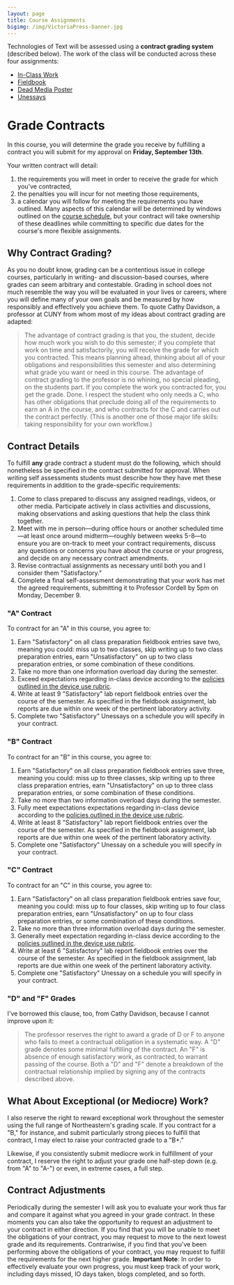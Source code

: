 ```yaml
---
layout: page
title: Course Assignments
bigimg: /img/VictoriaPress-banner.jpg
---
```


Technologies of Text will be assessed using a **contract grading system** (described below). The work of the class will be conducted across these four assignments:

+ [In-Class Work](/assignments/in-class)
+ [Fieldbook](/assignments/fieldbook)
+ [Dead Media Poster](/assignments/dead-media)
+ [Unessays](/assignments/unessay)

# Grade Contracts

In this course, you will determine the grade you receive by fulfilling a contract you will submit for my approval on **Friday, September 13th**. 

Your written contract will detail: 

1. the requirements you will meet in order to receive the grade for which you've contracted, 
2. the penalties you will incur for not meeting those requirements,
3. a calendar you will follow for meeting the requirements you have outlined. Many aspects of this calendar will be determined by windows outlined on the [course schedule](/schedule/), but your contract will take ownership of these deadlines while committing to specific due dates for the course's more flexible assignments. 

## Why Contract Grading?

As you no doubt know, grading can be a contentious issue in college courses, particularly in writing- and discussion-based courses, where grades can seem arbitrary and contestable. Grading in school does not much resemble the way you will be evaluated in your lives or careers, where you will define many of your own goals and be measured by how responsibly and effectively you achieve them. To quote Cathy Davidson, a professor at CUNY from whom most of my ideas about contract grading are adapted:

> The advantage of contract grading is that you, the student, decide how much work you wish to do this semester; if you complete that work on time and satisfactorily, you will receive the grade for which you contracted. This means planning ahead, thinking about all of your obligations and responsibilities this semester and also determining what grade you want or need in this course. The advantage of contract grading to the professor is no whining, no special pleading, on the students part. If you complete the work you contracted for, you get the grade. Done. I respect the student who only needs a C, who has other obligations that preclude doing all of the requirements to earn an A in the course, and who contracts for the C and carries out the contract perfectly. (This is another one of those major life skills: taking responsibility for your own workflow.)

## Contract Details

To fulfill **any** grade contract a student must do the following, which should nonetheless be specified in the contract submitted for approval. When writing self assessments students must describe how they have met these requirements in addition to the grade-specific requirements:

1. Come to class prepared to discuss any assigned readings, videos, or other media. Participate actively in class activities and discussions, making observations and asking questions that help the class think together. 
2. Meet with me in person—during office hours or another scheduled time—at least once around midterm—roughly between weeks 5-8—to ensure you are on-track to meet your contract requirements, discuss any questions or concerns you have about the course or your progress, and decide on any necessary contract amendments.
3. Revise contractual assignments as necessary until both you and I consider them "Satisfactory."
4. Complete a final self-assessment demonstrating that your work has met the agreed requirements, submitting it to Professor Cordell by 5pm on Monday, December 9.

### "A" Contract

To contract for an "A" in this course, you agree to:

1. Earn "Satisfactory" on all class preparation fieldbook entries save two, meaning you could: miss up to two classes, skip writing up to two class preparation entries, earn "Unsatisfactory" on up to two class preparation entries, or some combination of these conditions. 
2. Take no more than one information overload day during the semester. 
3. Exceed expectations regarding in-class device according to the [policies outlined in the device use rubric](/policies/). 
4. Write at least 9 "Satisfactory" lab report fieldbook entries over the course of the semester. As specified in the fieldbook assignment, lab reports are due within one week of the pertinent laboratory activity.
5. Complete two "Satisfactory" Unessays on a schedule you will specify in your contract.

### "B" Contract

To contract for an "B" in this course, you agree to:

1. Earn "Satisfactory" on all class preparation fieldbook entries save three, meaning you could: miss up to three classes, skip writing up to three class preparation entries, earn "Unsatisfactory" on up to three class preparation entries, or some combination of these conditions. 
2. Take no more than two information overload days during the semester. 
3. Fully meet expectations expectations regarding in-class device according to the [policies outlined in the device use rubric](/policies/). 
4. Write at least 8 "Satisfactory" lab report fieldbook entries over the course of the semester. As specified in the fieldbook assignment, lab reports are due within one week of the pertinent laboratory activity.
5. Complete one "Satisfactory" Unessay on a schedule you will specify in your contract.

### "C" Contract

To contract for an "C" in this course, you agree to:

1. Earn "Satisfactory" on all class preparation fieldbook entries save four, meaning you could: miss up to four classes, skip writing up to four class preparation entries, earn "Unsatisfactory" on up to four class preparation entries, or some combination of these conditions. 
2. Take no more than three information overload days during the semester. 
3. Generally meet expectation regarding in-class device according to the [policies outlined in the device use rubric](/policies/). 
4. Write at least 6 "Satisfactory" lab report fieldbook entries over the course of the semester. As specified in the fieldbook assignment, lab reports are due within one week of the pertinent laboratory activity.
5. Complete one "Satisfactory" Unessay on a schedule you will specify in your contract.

### "D" and "F" Grades

I've borrowed this clause, too, from Cathy Davidson, because I cannot improve upon it:

> The professor reserves the right to award a grade of D or F to anyone who fails to meet a contractual obligation in a systematic way. A "D" grade denotes some minimal fulfilling of the contract. An "F" is absence of enough satisfactory work, as contracted, to warrant passing of the course. Both a "D" and "F" denote a breakdown of the contractual relationship implied by signing any of the contracts described above.

## What About Exceptional (or Mediocre) Work?

I also reserve the right to reward exceptional work throughout the semester using the full range of Northeastern's grading scale. If you contract for a "B," for instance, and submit particularly strong pieces to fulfill that contract, I may elect to raise your contracted grade to a "B+."

Likewise, if you consistently submit mediocre work in fulfillment of your contract, I reserve the right to adjust your grade one half-step down (e.g. from "A" to "A-") or even, in extreme cases, a full step.

## Contract Adjustments

Periodically during the semester I will ask you to evaluate your work thus far and compare it against what you agreed in your grade contract. In these moments you can also take the opportunity to request an adjustment to your contract in either direction. If you find that you will be unable to meet the obligations of your contract, you may request to move to the next lowest grade and its requirements. Contrariwise, if you find that you've been performing above the obligations of your contract, you may request to fulfill the requirements for the next higher grade. **Important Note**: In order to effectively evaluate your own progress, you must keep track of your work, including days missed, IO days taken, blogs completed, and so forth.